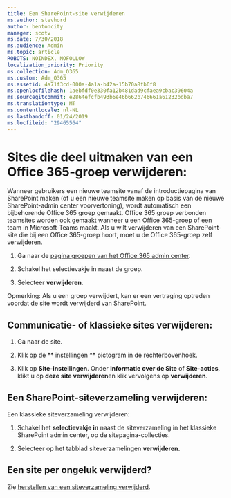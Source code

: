 ```yaml
---
title: Een SharePoint-site verwijderen
ms.author: stevhord
author: bentoncity
manager: scotv
ms.date: 7/30/2018
ms.audience: Admin
ms.topic: article
ROBOTS: NOINDEX, NOFOLLOW
localization_priority: Priority
ms.collection: Adm_O365
ms.custom: Adm_O365
ms.assetid: 4a71f3cd-000a-4a1a-b42a-15b70a8fb6f8
ms.openlocfilehash: 1aebfdf0e330fa12b481dad9cfaea9cbac39604a
ms.sourcegitcommit: e2864efcfb493b6e46b662b746661a61232bdba7
ms.translationtype: MT
ms.contentlocale: nl-NL
ms.lasthandoff: 01/24/2019
ms.locfileid: "29465564"
---
```

# <a name="delete-sites-that-belong-to-an-office-365-group"></a>Sites die deel uitmaken van een Office 365-groep verwijderen:

Wanneer gebruikers een nieuwe teamsite vanaf de introductiepagina van SharePoint maken (of u een nieuwe teamsite maken op basis van de nieuwe SharePoint-admin center voorvertoning), wordt automatisch een bijbehorende Office 365 groep gemaakt. Office 365 groep verbonden teamsites worden ook gemaakt wanneer u een Office 365-groep of een team in Microsoft-Teams maakt. Als u wilt verwijderen van een SharePoint-site die bij een Office 365-groep hoort, moet u de Office 365-groep zelf verwijderen. 
  
1. Ga naar de [pagina groepen van het Office 365 admin center](https://portal.office.com/adminportal/home#/groups).
    
2. Schakel het selectievakje in naast de groep.
    
3. Selecteer **verwijderen**.
    
Opmerking: Als u een groep verwijdert, kan er een vertraging optreden voordat de site wordt verwijderd van SharePoint.
  
## <a name="delete-communication-sites-or-classic-sites"></a>Communicatie- of klassieke sites verwijderen:

1. Ga naar de site.
  
2. Klik op de ** instellingen ** pictogram in de rechterbovenhoek. 
  
3. Klik op **Site-instellingen**. Onder **Informatie over de Site** of **Site-acties**, klikt u op **deze site verwijderen**en klik vervolgens op **verwijderen**.
  
## <a name="delete-a-sharepoint-site-collection"></a>Een SharePoint-siteverzameling verwijderen:

Een klassieke siteverzameling verwijderen:
  
1. Schakel het **selectievakje in** naast de siteverzameling in het klassieke SharePoint admin center, op de sitepagina-collecties. 
    
2. Selecteer op het tabblad siteverzamelingen **verwijderen.**
    
## <a name="deleted-a-site-by-accident"></a>Een site per ongeluk verwijderd?

Zie [herstellen van een siteverzameling verwijderd](https://go.microsoft.com/fwlink/?linkid=867660).
  

